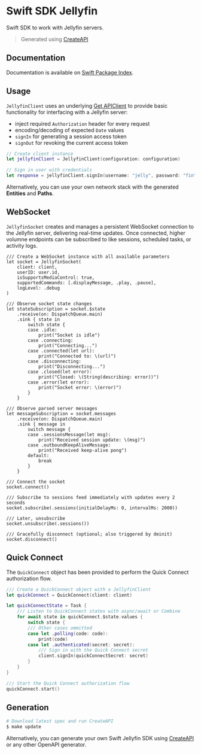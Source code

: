 # Swift SDK Jellyfin

Swift SDK to work with Jellyfin servers.

> Generated using [CreateAPI](https://github.com/CreateAPI/CreateAPI)

## Documentation

Documentation is available on [Swift Package Index](https://swiftpackageindex.com/jellyfin/jellyfin-sdk-swift/main/documentation/jellyfinapi).

## Usage

`JellyfinClient` uses an underlying [Get APIClient](https://github.com/kean/Get) to provide basic functionality for interfacing with a Jellyfin server:
- inject required `Authorization` header for every request
- encoding/decoding of expected `Date` values
- `signIn` for generating a session access token
- `signOut` for revoking the current access token

```swift
// Create client instance
let jellyfinClient = JellyfinClient(configuration: configuration)

// Sign in user with credentials
let response = jellyfinClient.signIn(username: "jelly", password: "fin")
```

Alternatively, you can use your own network stack with the generated **Entities** and **Paths**.

## WebSocket

`JellyfinSocket` creates and manages a persistent WebSocket connection to the Jellyfin server, delivering real-time updates. Once connected, higher volumne endpoints can be subscribed to like sessions, scheduled tasks, or activity logs.

```
/// Create a WebSocket instance with all available parameters
let socket = JellyfinSocket(
    client: client,
    userID: user.id,
    isSupportsMediaControl: true,
    supportedCommands: [.displayMessage, .play, .pause],
    logLevel: .debug
)

/// Observe socket state changes
let stateSubscription = socket.$state
    .receive(on: DispatchQueue.main)
    .sink { state in
        switch state {
        case .idle:
            print("Socket is idle")
        case .connecting:
            print("Connecting...")
        case .connected(let url):
            print("Connected to: \(url)")
        case .disconnecting:
            print("Disconnecting...")
        case .closed(let error):
            print("Closed: \(String(describing: error))")
        case .error(let error):
            print("Socket error: \(error)")
        }
    }

/// Observe parsed server messages
let messageSubscription = socket.messages
    .receive(on: DispatchQueue.main)
    .sink { message in
        switch message {
        case .sessionsMessage(let msg):
            print("Received session update: \(msg)")
        case .outboundKeepAliveMessage:
            print("Received keep-alive pong")
        default:
            break
        }
    }

/// Connect the socket
socket.connect()

/// Subscribe to sessions feed immediately with updates every 2 seconds
socket.subscribe(.sessions(initialDelayMs: 0, intervalMs: 2000))

/// Later, unsubscribe
socket.unsubscribe(.sessions())

/// Gracefully disconnect (optional; also triggered by deinit)
socket.disconnect()
```

## Quick Connect

The `QuickConnect` object has been provided to perform the Quick Connect authorization flow.

```swift
/// Create a QuickConnect object with a JellyfinClient
let quickConnect = QuickConnect(client: client)

let quickConnectState = Task {
	/// Listen to QuickConnect states with async/await or Combine
	for await state in quickConnect.$state.values {
		switch state {
		/// Other cases ommitted
		case let .polling(code: code):
			print(code)
		case let .authenticated(secret: secret):
			/// Sign in with the Quick Connect secret
			client.signIn(quickConnectSecret: secret)
		}
	}
}

/// Start the Quick Connect authorization flow
quickConnect.start()
```

## Generation

```bash
# Download latest spec and run CreateAPI
$ make update
```

Alternatively, you can generate your own Swift Jellyfin SDK using [CreateAPI](https://github.com/CreateAPI/CreateAPI) or any other OpenAPI generator.
